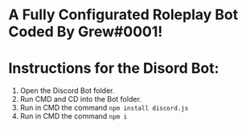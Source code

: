 # A Fully Configurated Roleplay Bot Coded By Grew#0001! 
# Instructions for the Disord Bot:

1) Open the Discord Bot folder.
2) Run CMD and CD into the Bot folder.
3) Run in CMD the command `npm install discord.js`
4) Run in CMD the command `npm i`
